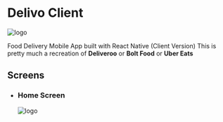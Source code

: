 # Delivo Client

![logo](https://links.papareact.com/wru)

Food Delivery Mobile App built with React Native (Client Version)
This is pretty much a recreation of **Deliveroo** or **Bolt Food** 
or **Uber Eats**

## Screens 
- ### Home Screen
    ![logo](https://i.ibb.co/DKnm4S6/1682820449858-100.png)